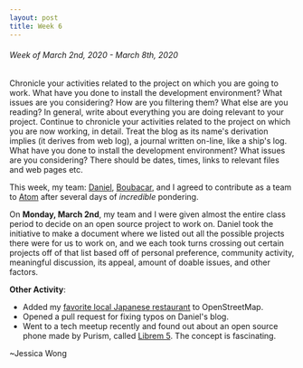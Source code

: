 ```yaml
---
layout: post
title: Week 6
---
```


###### Week of March 2nd, 2020 - March 8th, 2020 

Chronicle your activities related to the project on which you are going to work. What have you done to install the development environment? What issues are you considering? How are you filtering them? What else are you reading? In general, write about everything you are doing relevant to your project.
Continue to chronicle your activities related to the project on which you are now working, in detail. Treat the blog as its name's derivation implies (it derives from web log), a journal written on-line, like a ship's log. What have you done to install the development environment? What issues are you considering? There should be dates, times, links to relevant files and web pages etc.

This week, my team: [Daniel](https://hunter-college-ossd-spr-2020.github.io/dmallia17-weekly/), [Boubacar](https://hunter-college-ossd-spr-2020.github.io/boubascript-weekly/), and I agreed to contribute as a team to [Atom](https://github.com/atom/atom/blob/master) after several days of *incredible* pondering. 

On **Monday, March 2nd**, my team and I were given almost the entire class period to decide on an open source project to work on. Daniel took the initiative to make a document where we listed out all the possible projects there were for us to work on, and we each took turns crossing out certain projects off of that list based off of personal preference, community activity, meaningful discussion, its appeal, amount of doable issues, and other factors.



**Other Activity**: 
- Added my [favorite local Japanese restaurant](https://www.openstreetmap.org/changeset/81947039) to OpenStreetMap.
- Opened a pull request for fixing typos on Daniel's blog. 
- Went to a tech meetup recently and found out about an open source phone made by Purism, called [Librem 5](https://puri.sm/products/librem-5/). The concept is fascinating.

~Jessica Wong